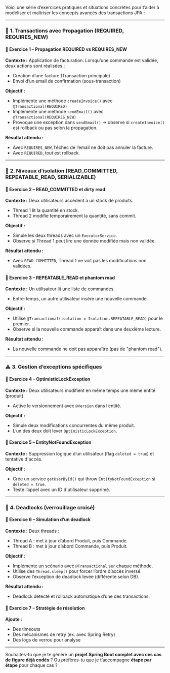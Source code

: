 Voici une série d’exercices pratiques et situations concrètes pour t’aider à modéliser et maîtriser les concepts avancés des transactions JPA :

---

### 🔁 **1. Transactions avec Propagation (REQUIRED, REQUIRES_NEW)**

#### 🔹 **Exercice 1 – Propagation REQUIRED vs REQUIRES_NEW**

**Contexte :** Application de facturation. Lorsqu’une commande est validée, deux actions sont réalisées :

- Création d’une facture (Transaction principale)
- Envoi d’un email de confirmation (sous-transaction)

**Objectif :**

- Implémente une méthode `createInvoice()` avec `@Transactional(REQUIRED)`
- Implémente une méthode `sendEmail()` avec `@Transactional(REQUIRES_NEW)`
- Provoque une exception dans `sendEmail()` → observe si `createInvoice()` est rollback ou pas selon la propagation.

**Résultat attendu :**

- Avec `REQUIRES_NEW`, l’échec de l’email ne doit pas annuler la facture.
- Avec `REQUIRED`, tout est rollback.

---

### 🔐 **2. Niveaux d’isolation (READ_COMMITTED, REPEATABLE_READ, SERIALIZABLE)**

#### 🔹 **Exercice 2 – READ_COMMITTED et dirty read**

**Contexte :** Deux utilisateurs accèdent à un stock de produits.

- Thread 1 lit la quantité en stock.
- Thread 2 modifie temporairement la quantité, sans commit.

**Objectif :**

- Simule les deux threads avec un `ExecutorService`.
- Observe si Thread 1 peut lire une donnée modifiée mais non validée.

**Résultat attendu :**

- Avec `READ_COMMITTED`, Thread 1 ne voit pas les modifications non validées.

#### 🔹 **Exercice 3 – REPEATABLE_READ et phantom read**

**Contexte :** Un utilisateur lit une liste de commandes.

- Entre-temps, un autre utilisateur insère une nouvelle commande.

**Objectif :**

- Utilise `@Transactional(isolation = Isolation.REPEATABLE_READ)` pour le premier.
- Observe si la nouvelle commande apparaît dans une deuxième lecture.

**Résultat attendu :**

- La nouvelle commande ne doit pas apparaître (pas de "phantom read").

---

### ⚠️ **3. Gestion d’exceptions spécifiques**

#### 🔹 **Exercice 4 – OptimisticLockException**

**Contexte :** Deux utilisateurs modifient en même temps une même entité (produit).

- Active le versionnement avec `@Version` dans l’entité.

**Objectif :**

- Simule deux modifications concurrentes du même produit.
- L’un des deux doit lever `OptimisticLockException`.

#### 🔹 **Exercice 5 – EntityNotFoundException**

**Contexte :** Suppression logique d’un utilisateur (flag `deleted = true`) et tentative d'accès.

**Objectif :**

- Crée un service `getUserById()` qui throw `EntityNotFoundException` si `deleted = true`.
- Teste l’appel avec un ID d'utilisateur supprimé.

---

### 🔄 **4. Deadlocks (verrouillage croisé)**

#### 🔹 **Exercice 6 – Simulation d’un deadlock**

**Contexte :** Deux threads :

- Thread A : met à jour d’abord Produit, puis Commande.
- Thread B : met à jour d’abord Commande, puis Produit.

**Objectif :**

- Implémente un scénario avec `@Transactional` sur chaque méthode.
- Utilise des `Thread.sleep()` pour forcer l’ordre d’accès inversé.
- Observe l’exception de deadlock levée (différente selon DB).

**Résultat attendu :**

- Deadlock détecté et rollback automatique d’une des transactions.

#### 🔹 **Exercice 7 – Stratégie de résolution**

**Ajoute :**

- Des timeouts
- Des mécanismes de retry (ex. avec Spring Retry)
- Des logs de verrou pour analyse

---

Souhaites-tu que je te génère un **projet Spring Boot complet avec ces cas de figure déjà codés** ? Ou préfères-tu que je t’accompagne **étape par étape** pour chaque cas ?
